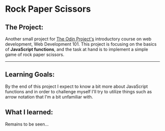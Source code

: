 # Rock Paper Scissors

## The Project:

Another small project for [The Odin Project's](https://www.theodinproject.com/courses/web-development-101/lessons/rock-paper-scissors?ref=lnav) introductory course on web development, Web Development 101. This project
is focusing on the basics of **JavaScript functions**, and the task at hand is to implement
a simple game of rock paper scissors.

---

## Learning Goals:

By the end of this project I expect to know a bit more about JavaScript functions
and in order to challenge myself I'll try to utilize things such as arrow notation
that I'm a bit unfamiliar with.

## What I learned:

Remains to be seen...
